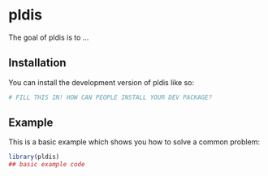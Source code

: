 
# pldis

<!-- badges: start -->
<!-- badges: end -->

The goal of pldis is to ...

## Installation

You can install the development version of pldis like so:

``` r
# FILL THIS IN! HOW CAN PEOPLE INSTALL YOUR DEV PACKAGE?
```

## Example

This is a basic example which shows you how to solve a common problem:

``` r
library(pldis)
## basic example code
```

